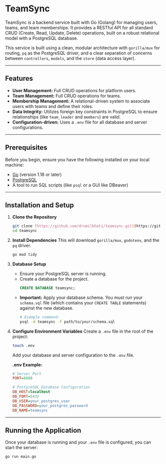 # TeamSync

TeamSync is a backend service built with Go (Golang) for managing users, teams, and team memberships. It provides a RESTful API for all standard CRUD (Create, Read, Update, Delete) operations, built on a robust relational model with a PostgreSQL database.

This service is built using a clean, modular architecture with `gorilla/mux` for routing, `pq` as the PostgreSQL driver, and a clear separation of concerns between `controllers`, `models`, and the `store` (data access layer).

---

## Features

* **User Management:** Full CRUD operations for platform users.
* **Team Management:** Full CRUD operations for teams.
* **Membership Management:** A relational-driven system to associate users with teams and define their roles.
* **Data Integrity:** Utilizes foreign key constraints in PostgreSQL to ensure relationships (like `team_leader` and `members`) are valid.
* **Configuration-driven:** Uses a `.env` file for all database and server configurations.

---

## Prerequisites

Before you begin, ensure you have the following installed on your local machine:
* [Go](https://go.dev/doc/install) (version 1.18 or later)
* [PostgreSQL](https://www.postgresql.org/download/)
* A tool to run SQL scripts (like `psql` or a GUI like DBeaver)

---

## Installation and Setup

1.  **Clone the Repository**
    ```bash
    git clone [https://github.com/drumilbhati/teamsync.git](https://github.com/drumilbhati/teamsync.git)
    cd teamsync
    ```

2.  **Install Dependencies**
    This will download `gorilla/mux`, `godotenv`, and the `pq` driver.
    ```bash
    go mod tidy
    ```

3.  **Database Setup**
    * Ensure your PostgreSQL server is running.
    * Create a database for the project.
        ```sql
        CREATE DATABASE teamsync;
        ```
    * **Important:** Apply your database schema. You must run your `schema.sql` file (which contains your `CREATE TABLE` statements) against the new database.
        ```bash
        # Example command:
        psql -d teamsync -f path/to/your/schema.sql
        ```

4.  **Configure Environment Variables**
    Create a `.env` file in the root of the project:
    ```bash
    touch .env
    ```
    Add your database and server configuration to the `.env` file.

    **.env Example:**
    ```ini
    # Server Port
    PORT=8080

    # PostgreSQL Database Configuration
    DB_HOST=localhost
    DB_PORT=5432
    DB_USER=your_postgres_user
    DB_PASSWORD=your_postgres_password
    DB_NAME=teamsync
    ```

---

## Running the Application

Once your database is running and your `.env` file is configured, you can start the server:

```bash
go run main.go

